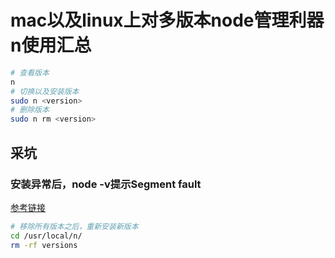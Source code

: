 # mac以及linux上对多版本node管理利器n使用汇总

```bash
# 查看版本
n
# 切换以及安装版本
sudo n <version>
# 删除版本
sudo n rm <version>
```

## 采坑
### 安装异常后，node -v提示Segment fault
[参考链接](https://blog.csdn.net/weixin_42020084/article/details/105212687)

```bash
# 移除所有版本之后，重新安装新版本
cd /usr/local/n/
rm -rf versions
```